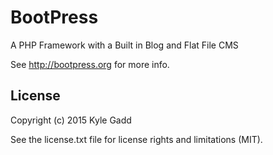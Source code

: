 # BootPress

A PHP Framework with a Built in Blog and Flat File CMS

See http://bootpress.org for more info.

## License

Copyright (c) 2015 Kyle Gadd

See the license.txt file for license rights and limitations (MIT).